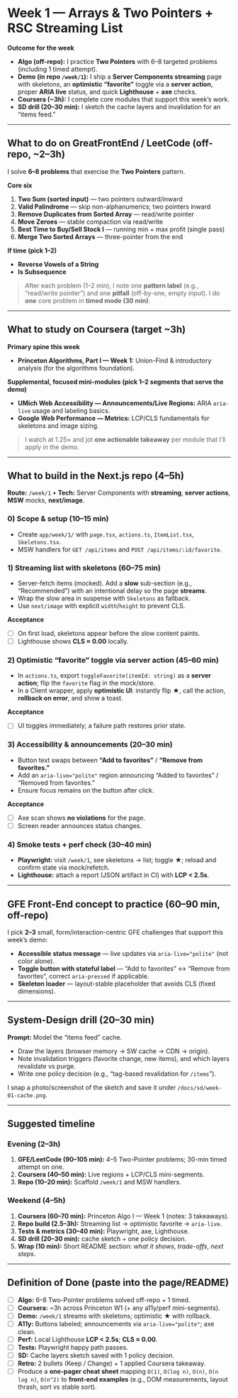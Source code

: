 # Week 1 — Arrays & Two Pointers + RSC Streaming List

**Outcome for the week**

- **Algo (off-repo):** I practice **Two Pointers** with 6–8 targeted problems (including 1 timed attempt).
- **Demo (in repo `/week/1`):** I ship a **Server Components streaming** page with skeletons, an **optimistic “favorite”** toggle via a **server action**, proper **ARIA live** status, and quick **Lighthouse** + **axe** checks.
- **Coursera (~3h):** I complete core modules that support this week’s work.
- **SD drill (20–30 min):** I sketch the cache layers and invalidation for an “items feed.”

---

## What to do on GreatFrontEnd / LeetCode (off-repo, ~2–3h)

I solve **6–8 problems** that exercise the **Two Pointers** pattern.

**Core six**
1. **Two Sum (sorted input)** — two pointers outward/inward  
2. **Valid Palindrome** — skip non-alphanumerics; two pointers inward  
3. **Remove Duplicates from Sorted Array** — read/write pointer  
4. **Move Zeroes** — stable compaction via read/write  
5. **Best Time to Buy/Sell Stock I** — running min + max profit (single pass)  
6. **Merge Two Sorted Arrays** — three-pointer from the end

**If time (pick 1–2)**
- **Reverse Vowels of a String**  
- **Is Subsequence**

> After each problem (1–2 min), I note one **pattern label** (e.g., “read/write pointer”) and one **pitfall** (off-by-one, empty input). I do **one** core problem in **timed mode (30 min)**.

---

## What to study on Coursera (target ~3h)

**Primary spine this week**
- **Princeton Algorithms, Part I — Week 1:** Union-Find & introductory analysis (for the algorithms foundation).

**Supplemental, focused mini-modules (pick 1–2 segments that serve the demo)**
- **UMich Web Accessibility — Announcements/Live Regions:** ARIA `aria-live` usage and labeling basics.  
- **Google Web Performance — Metrics:** LCP/CLS fundamentals for skeletons and image sizing.

> I watch at 1.25× and jot **one actionable takeaway** per module that I’ll apply in the demo.

---

## What to build in the Next.js repo (4–5h)

**Route:** `/week/1` • **Tech:** Server Components with **streaming**, **server actions**, **MSW** mocks, **next/image**.

### 0) Scope & setup (10–15 min)
- Create `app/week/1/` with `page.tsx`, `actions.ts`, `ItemList.tsx`, `Skeletons.tsx`.  
- MSW handlers for `GET /api/items` and `POST /api/items/:id/favorite`.

### 1) Streaming list with skeletons (60–75 min)
- Server-fetch items (mocked). Add a **slow** sub-section (e.g., “Recommended”) with an intentional delay so the page **streams**.  
- Wrap the slow area in suspense with `Skeletons` as fallback.  
- Use `next/image` with explicit `width`/`height` to prevent CLS.

**Acceptance**
- [ ] On first load, skeletons appear before the slow content paints.  
- [ ] Lighthouse shows **CLS ≈ 0.00** locally.

### 2) Optimistic “favorite” toggle via server action (45–60 min)
- In `actions.ts`, export `toggleFavorite(itemId: string)` as a **server action**; flip the `favorite` flag in the mock/store.  
- In a Client wrapper, apply **optimistic UI**: instantly flip ★, call the action, **rollback on error**, and show a toast.

**Acceptance**
- [ ] UI toggles immediately; a failure path restores prior state.

### 3) Accessibility & announcements (20–30 min)
- Button text swaps between **“Add to favorites”** / **“Remove from favorites.”**  
- Add an `aria-live="polite"` region announcing “Added to favorites” / “Removed from favorites.”  
- Ensure focus remains on the button after click.

**Acceptance**
- [ ] Axe scan shows **no violations** for the page.  
- [ ] Screen reader announces status changes.

### 4) Smoke tests + perf check (30–40 min)
- **Playwright:** visit `/week/1`, see skeletons → list; toggle ★; reload and confirm state via mock/refetch.  
- **Lighthouse:** attach a report (JSON artifact in CI) with **LCP < 2.5s**.

---

## GFE Front-End concept to practice (60–90 min, off-repo)

I pick **2–3** small, form/interaction-centric GFE challenges that support this week’s demo:

- **Accessible status message** — live updates via `aria-live="polite"` (not color alone).  
- **Toggle button with stateful label** — “Add to favorites” ↔ “Remove from favorites”, correct `aria-pressed` if applicable.  
- **Skeleton loader** — layout-stable placeholder that avoids CLS (fixed dimensions).

---

## System-Design drill (20–30 min)

**Prompt:** Model the “items feed” cache.  
- Draw the layers (browser memory → SW cache → CDN → origin).  
- Note invalidation triggers (favorite change, new items), and which layers revalidate vs purge.  
- Write one policy decision (e.g., “tag-based revalidation for `/items`”).

I snap a photo/screenshot of the sketch and save it under `/docs/sd/week-01-cache.png`.

---

## Suggested timeline

### Evening (2–3h)
1. **GFE/LeetCode (90–105 min):** 4–5 Two-Pointer problems; 30-min timed attempt on one.  
2. **Coursera (40–50 min):** Live regions + LCP/CLS mini-segments.  
3. **Repo (10–20 min):** Scaffold `/week/1` and MSW handlers.

### Weekend (4–5h)
1. **Coursera (60–70 min):** Princeton Algo I — Week 1 (notes: 3 takeaways).  
2. **Repo build (2.5–3h):** Streaming list → optimistic favorite → `aria-live`.  
3. **Tests & metrics (30–40 min):** Playwright, axe, Lighthouse.  
4. **SD drill (20–30 min):** cache sketch + one policy decision.  
5. **Wrap (10 min):** Short README section: *what it shows*, *trade-offs*, *next steps*.

---

## Definition of Done (paste into the page/README)

- [ ] **Algo:** 6–8 Two-Pointer problems solved off-repo + 1 timed.  
- [ ] **Coursera:** ~3h across Princeton W1 (+ any a11y/perf mini-segments).  
- [ ] **Demo:** `/week/1` streams with skeletons; optimistic ★ with rollback.  
- [ ] **A11y:** Buttons labeled; announcements via `aria-live="polite"`; axe clean.  
- [ ] **Perf:** Local Lighthouse **LCP < 2.5s**; **CLS ≈ 0.00**.  
- [ ] **Tests:** Playwright happy path passes.  
- [ ] **SD:** Cache layers sketch saved with 1 policy decision.  
- [ ] **Retro:** 2 bullets (Keep / Change) + 1 applied Coursera takeaway.
- [ ] Produce a **one-pager cheat sheet** mapping `O(1)`, `O(log n)`, `O(n)`, `O(n log n)`, `O(n^2)` to **front-end examples** (e.g., DOM measurements, layout thrash, sort vs stable sort).